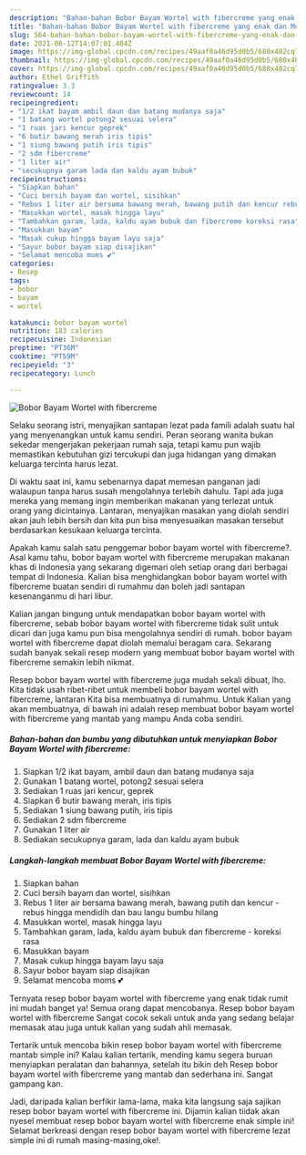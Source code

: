 ```yaml
---
description: "Bahan-bahan Bobor Bayam Wortel with fibercreme yang enak dan Mudah Dibuat"
title: "Bahan-bahan Bobor Bayam Wortel with fibercreme yang enak dan Mudah Dibuat"
slug: 564-bahan-bahan-bobor-bayam-wortel-with-fibercreme-yang-enak-dan-mudah-dibuat
date: 2021-06-12T14:07:01.404Z
image: https://img-global.cpcdn.com/recipes/49aaf0a46d95d0b5/680x482cq70/bobor-bayam-wortel-with-fibercreme-foto-resep-utama.jpg
thumbnail: https://img-global.cpcdn.com/recipes/49aaf0a46d95d0b5/680x482cq70/bobor-bayam-wortel-with-fibercreme-foto-resep-utama.jpg
cover: https://img-global.cpcdn.com/recipes/49aaf0a46d95d0b5/680x482cq70/bobor-bayam-wortel-with-fibercreme-foto-resep-utama.jpg
author: Ethel Griffith
ratingvalue: 3.3
reviewcount: 14
recipeingredient:
- "1/2 ikat bayam ambil daun dan batang mudanya saja"
- "1 batang wortel potong2 sesuai selera"
- "1 ruas jari kencur geprek"
- "6 butir bawang merah iris tipis"
- "1 siung bawang putih iris tipis"
- "2 sdm fibercreme"
- "1 liter air"
- "secukupnya garam lada dan kaldu ayam bubuk"
recipeinstructions:
- "Siapkan bahan"
- "Cuci bersih bayam dan wortel, sisihkan"
- "Rebus 1 liter air bersama bawang merah, bawang putih dan kencur rebus hingga mendidih dan bau langu bumbu hilang"
- "Masukkan wortel, masak hingga layu"
- "Tambahkan garam, lada, kaldu ayam bubuk dan fibercreme koreksi rasa"
- "Masukkan bayam"
- "Masak cukup hingga bayam layu saja"
- "Sayur bobor bayam siap disajikan"
- "Selamat mencoba moms 💕"
categories:
- Resep
tags:
- bobor
- bayam
- wortel

katakunci: bobor bayam wortel 
nutrition: 183 calories
recipecuisine: Indonesian
preptime: "PT36M"
cooktime: "PT59M"
recipeyield: "3"
recipecategory: Lunch

---
```



![Bobor Bayam Wortel with fibercreme](https://img-global.cpcdn.com/recipes/49aaf0a46d95d0b5/680x482cq70/bobor-bayam-wortel-with-fibercreme-foto-resep-utama.jpg)

Selaku seorang istri, menyajikan santapan lezat pada famili adalah suatu hal yang menyenangkan untuk kamu sendiri. Peran seorang  wanita bukan sekedar mengerjakan pekerjaan rumah saja, tetapi kamu pun wajib memastikan kebutuhan gizi tercukupi dan juga hidangan yang dimakan keluarga tercinta harus lezat.

Di waktu  saat ini, kamu sebenarnya dapat memesan panganan jadi walaupun tanpa harus susah mengolahnya terlebih dahulu. Tapi ada juga mereka yang memang ingin memberikan makanan yang terlezat untuk orang yang dicintainya. Lantaran, menyajikan masakan yang diolah sendiri akan jauh lebih bersih dan kita pun bisa menyesuaikan masakan tersebut berdasarkan kesukaan keluarga tercinta. 



Apakah kamu salah satu penggemar bobor bayam wortel with fibercreme?. Asal kamu tahu, bobor bayam wortel with fibercreme merupakan makanan khas di Indonesia yang sekarang digemari oleh setiap orang dari berbagai tempat di Indonesia. Kalian bisa menghidangkan bobor bayam wortel with fibercreme buatan sendiri di rumahmu dan boleh jadi santapan kesenanganmu di hari libur.

Kalian jangan bingung untuk mendapatkan bobor bayam wortel with fibercreme, sebab bobor bayam wortel with fibercreme tidak sulit untuk dicari dan juga kamu pun bisa mengolahnya sendiri di rumah. bobor bayam wortel with fibercreme dapat diolah memalui beragam cara. Sekarang sudah banyak sekali resep modern yang membuat bobor bayam wortel with fibercreme semakin lebih nikmat.

Resep bobor bayam wortel with fibercreme juga mudah sekali dibuat, lho. Kita tidak usah ribet-ribet untuk membeli bobor bayam wortel with fibercreme, lantaran Kita bisa membuatnya di rumahmu. Untuk Kalian yang akan membuatnya, di bawah ini adalah resep membuat bobor bayam wortel with fibercreme yang mantab yang mampu Anda coba sendiri.

<!--inarticleads1-->

##### Bahan-bahan dan bumbu yang dibutuhkan untuk menyiapkan Bobor Bayam Wortel with fibercreme:

1. Siapkan 1/2 ikat bayam, ambil daun dan batang mudanya saja
1. Gunakan 1 batang wortel, potong2 sesuai selera
1. Sediakan 1 ruas jari kencur, geprek
1. Siapkan 6 butir bawang merah, iris tipis
1. Sediakan 1 siung bawang putih, iris tipis
1. Sediakan 2 sdm fibercreme
1. Gunakan 1 liter air
1. Sediakan secukupnya garam, lada dan kaldu ayam bubuk




<!--inarticleads2-->

##### Langkah-langkah membuat Bobor Bayam Wortel with fibercreme:

1. Siapkan bahan
1. Cuci bersih bayam dan wortel, sisihkan
1. Rebus 1 liter air bersama bawang merah, bawang putih dan kencur - rebus hingga mendidih dan bau langu bumbu hilang
1. Masukkan wortel, masak hingga layu
1. Tambahkan garam, lada, kaldu ayam bubuk dan fibercreme - koreksi rasa
1. Masukkan bayam
1. Masak cukup hingga bayam layu saja
1. Sayur bobor bayam siap disajikan
1. Selamat mencoba moms 💕




Ternyata resep bobor bayam wortel with fibercreme yang enak tidak rumit ini mudah banget ya! Semua orang dapat mencobanya. Resep bobor bayam wortel with fibercreme Sangat cocok sekali untuk anda yang sedang belajar memasak atau juga untuk kalian yang sudah ahli memasak.

Tertarik untuk mencoba bikin resep bobor bayam wortel with fibercreme mantab simple ini? Kalau kalian tertarik, mending kamu segera buruan menyiapkan peralatan dan bahannya, setelah itu bikin deh Resep bobor bayam wortel with fibercreme yang mantab dan sederhana ini. Sangat gampang kan. 

Jadi, daripada kalian berfikir lama-lama, maka kita langsung saja sajikan resep bobor bayam wortel with fibercreme ini. Dijamin kalian tiidak akan nyesel membuat resep bobor bayam wortel with fibercreme enak simple ini! Selamat berkreasi dengan resep bobor bayam wortel with fibercreme lezat simple ini di rumah masing-masing,oke!.

